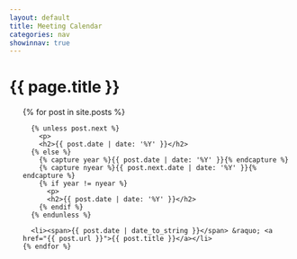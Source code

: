 ```yaml
---
layout: default
title: Meeting Calendar
categories: nav
showinnav: true
---
```


<div id="home">
  <h1>{{ page.title }}</h1>
  <ul class="posts">
    {% for post in site.posts %}
  
      {% unless post.next %}
        <p>
        <h2>{{ post.date | date: '%Y' }}</h2>
      {% else %}
        {% capture year %}{{ post.date | date: '%Y' }}{% endcapture %}
        {% capture nyear %}{{ post.next.date | date: '%Y' }}{% endcapture %}
        {% if year != nyear %}
          <p>
          <h2>{{ post.date | date: '%Y' }}</h2>
        {% endif %}
      {% endunless %}
  
      <li><span>{{ post.date | date_to_string }}</span> &raquo; <a href="{{ post.url }}">{{ post.title }}</a></li>
    {% endfor %}
</ul>
</div>
